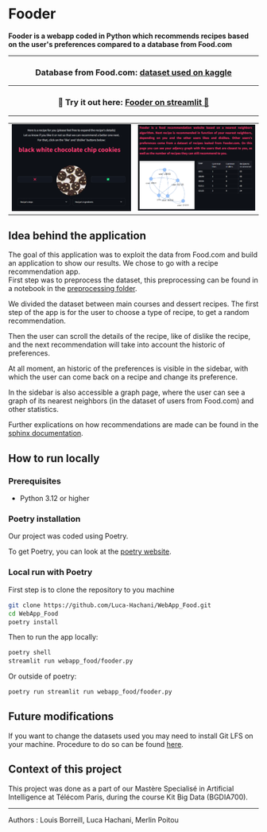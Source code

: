 # Fooder 

**Fooder is a webapp coded in Python which recommends recipes based on the user's preferences compared to a database from Food.com**

---
<h3 align="center">
    Database from Food.com: <a href="https://www.kaggle.com/datasets/shuyangli94/food-com-recipes-and-user-interactions/data">dataset used on kaggle</a>
</h3>

---

<h3 align="center">
    🍕 Try it out here: <a href="https://fooder.streamlit.app/"> Fooder on streamlit 🍰 </a>
</h3>

---

<table>
    <tr><td><img src="./img/app_example/main_page.png"></td><td><img src="./img/app_example/graph.png"></td></tr>
</table>

## Idea behind the application

The goal of this application was to exploit the data from Food.com and build an application to show our results. We chose to go with a recipe recommendation app.  
First step was to preprocess the dataset, this preprocessing can be found in a notebook in the [preprocessing folder](./preprocessing/). 

We divided the dataset between main courses and dessert recipes. The first step of the app is for the user to choose a type of recipe, to get a random recommendation.

Then the user can scroll the details of the recipe, like of dislike the recipe, and the next recommendation will take into account the historic of preferences.

At all moment, an historic of the preferences is visible in the sidebar, with which the user can come back on a recipe and change its preference. 

In the sidebar is also accessible a graph page, where the user can see a graph of its nearest neighbors (in the dataset of users from Food.com) and other statistics.

Further explications on how recommendations are made can be found in the [sphinx documentation](./docs/).


## How to run locally

### Prerequisites
- Python 3.12 or higher

### Poetry installation

Our project was coded using Poetry. 

To get Poetry, you can look at the [poetry website](https://python-poetry.org/).

### Local run with Poetry

First step is to clone the repository to you machine 
```bash
git clone https://github.com/Luca-Hachani/WebApp_Food.git
cd WebApp_Food
poetry install
```

Then to run the app locally:
```bash
poetry shell
streamlit run webapp_food/fooder.py
```

Or outside of poetry:
```bash
poetry run streamlit run webapp_food/fooder.py
```

## Future modifications

If you want to change the datasets used you may need to install Git LFS on your machine. 
Procedure to do so can be found [here](https://docs.github.com/en/repositories/working-with-files/managing-large-files/installing-git-large-file-storage).

## Context of this project

This project was done as a part of our Mastère Specialisé in Artificial Intelligence at Télécom Paris, during the course Kit Big Data (BGDIA700).

---


Authors :
Louis Borreill, Luca Hachani, Merlin Poitou

